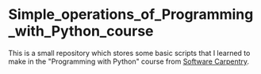# Simple_operations_of_Programming_with_Python_course
This is a small repository which stores some basic scripts that I learned to make in the "Programming with Python" course from [Software Carpentry](https://swcarpentry.github.io/python-novice-inflammation/). 



